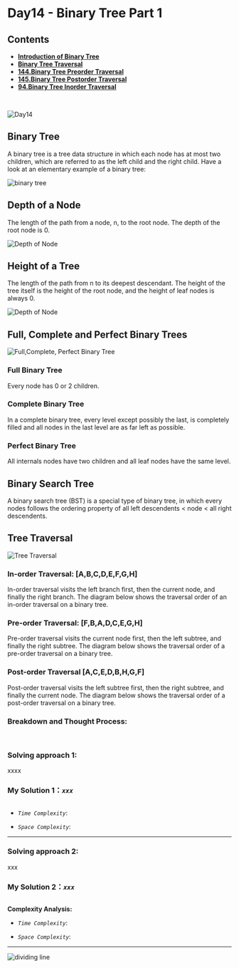 # Day14 - Binary Tree Part 1


## Contents
* **[Introduction of Binary Tree](#Intro)**
* **[Binary Tree Traversal](#Traverse)**
* **[144.Binary Tree Preorder Traversal](#144)**
* **[145.Binary Tree Postorder Traversal](#145)**
* **[94.Binary Tree Inorder Traversal](#94)**
 <br>

![Day14](https://github.com/samuelusc/Algomuscle/blob/main/assets/Day14/day14.png)
<br>

<a name="Intro"></a>
## Binary Tree

A binary tree is a tree data structure in which each node has at most two children, which are referred to as the left child and the right child. Have a look at an elementary example of a binary tree:

![binary tree](https://github.com/samuelusc/Algomuscle/blob/main/assets/Day14/day14-intro1.png)

## Depth of a Node

The length of the path from a node, n, to the root node. The depth of the root node is 0.

![Depth of Node](https://github.com/samuelusc/Algomuscle/blob/main/assets/Day14/depth.gif)

## Height of a Tree 

The length of the path from n to its deepest descendant. The height of the tree itself is the height of the root node, and the height of leaf nodes is always 0.

![Depth of Node](https://github.com/samuelusc/Algomuscle/blob/main/assets/Day14/height.gif)

## Full, Complete and Perfect Binary Trees

![Full,Complete, Perfect Binary Tree](https://github.com/samuelusc/Algomuscle/blob/main/assets/Day14/full-complete-perfect.png)

### Full Binary Tree

Every node has 0 or 2 children.

### Complete Binary Tree

In a complete binary tree, every level except possibly the last, is completely filled and all nodes in the last level are as far left as possible.

### Perfect Binary Tree

All internals nodes have two children and all leaf nodes have the same level.


## Binary Search Tree

A binary search tree (BST) is a special type of binary tree, in which every nodes follows the ordering property of all left descendents < node < all right descendents.


<a name="Traverse"></a>
## Tree Traversal 

![Tree Traversal](https://github.com/samuelusc/Algomuscle/blob/main/assets/Day14/traverse1.jpg)

### In-order Traversal: [A,B,C,D,E,F,G,H]

In-order traversal visits the left branch first, then the current node, and finally the right branch. The diagram below shows the traversal order of an in-order traversal on a binary tree.

### Pre-order Traversal: [F,B,A,D,C,E,G,H]

Pre-order traversal visits the current node first, then the left subtree, and finally the right subtree. The diagram below shows the traversal order of a pre-order traversal on a binary tree.

### Post-order Traversal [A,C,E,D,B,H,G,F]

Post-order traversal visits the left subtree first, then the right subtree, and finally the current node. The diagram below shows the traversal order of a post-order traversal on a binary tree.

### Breakdown and Thought Process:  
<br>

### Solving approach 1:


xxxx


### My Solution 1：_`xxx`_  

  
```python


```


- *`Time Complexity`*:

  
- *`Space Complexity`*:
---
  
### Solving approach 2:  


xxx

 
### My Solution 2：_`xxx`_  

  
```python


```


**Complexity Analysis:**  

- *`Time Complexity`*:

  
- *`Space Complexity`*:
---

![dividing line](https://github.com/samuelusc/Algomuscle/blob/main/assets/dividingline.gif)










